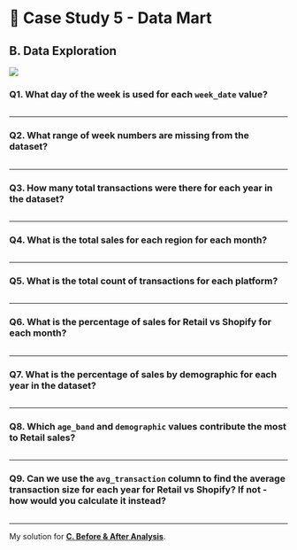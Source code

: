 # :shopping_cart: Case Study 5 - Data Mart

## B. Data Exploration

<picture>
  <img src="https://img.shields.io/badge/postgresql-4169e1?style=for-the-badge&logo=postgresql&logoColor=white">
</picture>

### Q1. What day of the week is used for each `week_date` value?
```pgsql

```

---
### Q2. What range of week numbers are missing from the dataset?
```pgsql

```

---
### Q3. How many total transactions were there for each year in the dataset?
```pgsql

```

---
### Q4. What is the total sales for each region for each month?
```pgsql

```

---
### Q5. What is the total count of transactions for each platform?
```pgsql

```

---
### Q6. What is the percentage of sales for Retail vs Shopify for each month?
```pgsql

```

---
### Q7. What is the percentage of sales by demographic for each year in the dataset?
```pgsql

```

---
### Q8. Which `age_band` and `demographic` values contribute the most to Retail sales?
```pgsql

```

---
### Q9. Can we use the `avg_transaction` column to find the average transaction size for each year for Retail vs Shopify? If not - how would you calculate it instead?
```pgsql

```

---
My solution for **[C. Before & After Analysis](C.%20Before%20&%20After%20Analysis.md)**.
